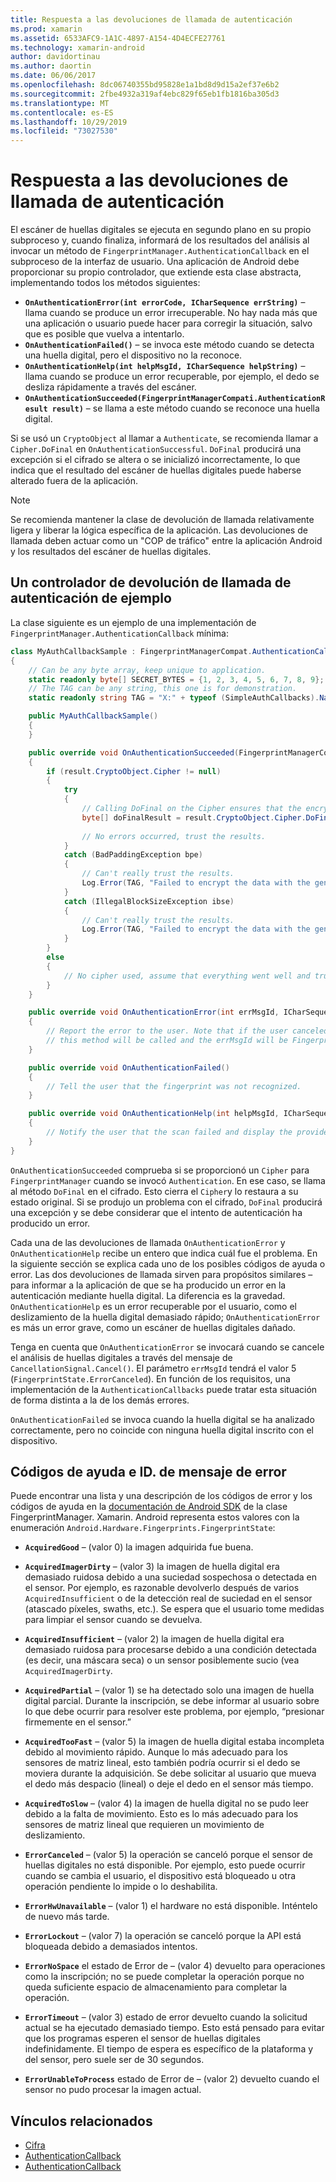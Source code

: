 ```yaml
---
title: Respuesta a las devoluciones de llamada de autenticación
ms.prod: xamarin
ms.assetid: 6533AFC9-1A1C-4897-A154-4D4ECFE27761
ms.technology: xamarin-android
author: davidortinau
ms.author: daortin
ms.date: 06/06/2017
ms.openlocfilehash: 8dc06740355bd95828e1a1bd8d9d15a2ef37e6b2
ms.sourcegitcommit: 2fbe4932a319af4ebc829f65eb1fb1816ba305d3
ms.translationtype: MT
ms.contentlocale: es-ES
ms.lasthandoff: 10/29/2019
ms.locfileid: "73027530"
---
```

# <a name="responding-to-authentication-callbacks"></a>Respuesta a las devoluciones de llamada de autenticación

El escáner de huellas digitales se ejecuta en segundo plano en su propio subproceso y, cuando finaliza, informará de los resultados del análisis al invocar un método de `FingerprintManager.AuthenticationCallback` en el subproceso de la interfaz de usuario. Una aplicación de Android debe proporcionar su propio controlador, que extiende esta clase abstracta, implementando todos los métodos siguientes:

- **`OnAuthenticationError(int errorCode, ICharSequence errString)`** &ndash; llama cuando se produce un error irrecuperable. No hay nada más que una aplicación o usuario puede hacer para corregir la situación, salvo que es posible que vuelva a intentarlo.
- **`OnAuthenticationFailed()`** &ndash; se invoca este método cuando se detecta una huella digital, pero el dispositivo no la reconoce.
- **`OnAuthenticationHelp(int helpMsgId, ICharSequence helpString)`** &ndash; llama cuando se produce un error recuperable, por ejemplo, el dedo se desliza rápidamente a través del escáner.
- **`OnAuthenticationSucceeded(FingerprintManagerCompati.AuthenticationResult result)`** &ndash; se llama a este método cuando se reconoce una huella digital.

Si se usó un `CryptoObject` al llamar a `Authenticate`, se recomienda llamar a `Cipher.DoFinal` en `OnAuthenticationSuccessful`.
`DoFinal` producirá una excepción si el cifrado se altera o se inicializó incorrectamente, lo que indica que el resultado del escáner de huellas digitales puede haberse alterado fuera de la aplicación.

> [!NOTE]
> Se recomienda mantener la clase de devolución de llamada relativamente ligera y liberar la lógica específica de la aplicación. Las devoluciones de llamada deben actuar como un "COP de tráfico" entre la aplicación Android y los resultados del escáner de huellas digitales.

## <a name="a-sample-authentication-callback-handler"></a>Un controlador de devolución de llamada de autenticación de ejemplo

La clase siguiente es un ejemplo de una implementación de `FingerprintManager.AuthenticationCallback` mínima: 

```csharp
class MyAuthCallbackSample : FingerprintManagerCompat.AuthenticationCallback
{
    // Can be any byte array, keep unique to application.
    static readonly byte[] SECRET_BYTES = {1, 2, 3, 4, 5, 6, 7, 8, 9};
    // The TAG can be any string, this one is for demonstration.
    static readonly string TAG = "X:" + typeof (SimpleAuthCallbacks).Name;

    public MyAuthCallbackSample()
    {
    }

    public override void OnAuthenticationSucceeded(FingerprintManagerCompat.AuthenticationResult result)
    {
        if (result.CryptoObject.Cipher != null) 
        {
            try
            {
                // Calling DoFinal on the Cipher ensures that the encryption worked.
                byte[] doFinalResult = result.CryptoObject.Cipher.DoFinal(SECRET_BYTES);
    
                // No errors occurred, trust the results.              
            }
            catch (BadPaddingException bpe)
            {
                // Can't really trust the results.
                Log.Error(TAG, "Failed to encrypt the data with the generated key." + bpe);
            }
            catch (IllegalBlockSizeException ibse)
            {
                // Can't really trust the results.
                Log.Error(TAG, "Failed to encrypt the data with the generated key." + ibse);
            }
        }
        else
        {
            // No cipher used, assume that everything went well and trust the results.
        }
    }

    public override void OnAuthenticationError(int errMsgId, ICharSequence errString)
    {
        // Report the error to the user. Note that if the user canceled the scan,
        // this method will be called and the errMsgId will be FingerprintState.ErrorCanceled.
    }

    public override void OnAuthenticationFailed()
    {
        // Tell the user that the fingerprint was not recognized.
    }

    public override void OnAuthenticationHelp(int helpMsgId, ICharSequence helpString)
    {
        // Notify the user that the scan failed and display the provided hint.
    }
}
```

`OnAuthenticationSucceeded` comprueba si se proporcionó un `Cipher` para `FingerprintManager` cuando se invocó `Authentication`. En ese caso, se llama al método `DoFinal` en el cifrado. Esto cierra el `Cipher`y lo restaura a su estado original. Si se produjo un problema con el cifrado, `DoFinal` producirá una excepción y se debe considerar que el intento de autenticación ha producido un error.

Cada una de las devoluciones de llamada `OnAuthenticationError` y `OnAuthenticationHelp` recibe un entero que indica cuál fue el problema. En la siguiente sección se explica cada uno de los posibles códigos de ayuda o error. Las dos devoluciones de llamada sirven para propósitos similares &ndash; para informar a la aplicación de que se ha producido un error en la autenticación mediante huella digital. La diferencia es la gravedad. `OnAuthenticationHelp` es un error recuperable por el usuario, como el deslizamiento de la huella digital demasiado rápido; `OnAuthenticationError` es más un error grave, como un escáner de huellas digitales dañado.

Tenga en cuenta que `OnAuthenticationError` se invocará cuando se cancele el análisis de huellas digitales a través del mensaje de `CancellationSignal.Cancel()`. El parámetro `errMsgId` tendrá el valor 5 (`FingerprintState.ErrorCanceled`). En función de los requisitos, una implementación de la `AuthenticationCallbacks` puede tratar esta situación de forma distinta a la de los demás errores. 

`OnAuthenticationFailed` se invoca cuando la huella digital se ha analizado correctamente, pero no coincide con ninguna huella digital inscrito con el dispositivo. 

## <a name="help-codes-and-error-message-ids"></a>Códigos de ayuda e ID. de mensaje de error 

Puede encontrar una lista y una descripción de los códigos de error y los códigos de ayuda en la [documentación de Android SDK](https://developer.android.com/reference/android/hardware/fingerprint/FingerprintManager.html#FINGERPRINT_ACQUIRED_GOOD) de la clase FingerprintManager. Xamarin. Android representa estos valores con la enumeración `Android.Hardware.Fingerprints.FingerprintState`:

- **`AcquiredGood`** &ndash; (valor 0) la imagen adquirida fue buena.

- **`AcquiredImagerDirty`** &ndash; (valor 3) la imagen de huella digital era demasiado ruidosa debido a una suciedad sospechosa o detectada en el sensor. Por ejemplo, es razonable devolverlo después de varios `AcquiredInsufficient` o de la detección real de suciedad en el sensor (atascado píxeles, swaths, etc.). Se espera que el usuario tome medidas para limpiar el sensor cuando se devuelva.

- **`AcquiredInsufficient`** &ndash; (valor 2) la imagen de huella digital era demasiado ruidosa para procesarse debido a una condición detectada (es decir, una máscara seca) o un sensor posiblemente sucio (vea `AcquiredImagerDirty`.

- **`AcquiredPartial`** &ndash; (valor 1) se ha detectado solo una imagen de huella digital parcial. Durante la inscripción, se debe informar al usuario sobre lo que debe ocurrir para resolver este problema, por ejemplo, &ldquo;presionar firmemente en el sensor.&rdquo;

- **`AcquiredTooFast`** &ndash; (valor 5) la imagen de huella digital estaba incompleta debido al movimiento rápido. Aunque lo más adecuado para los sensores de matriz lineal, esto también podría ocurrir si el dedo se moviera durante la adquisición. Se debe solicitar al usuario que mueva el dedo más despacio (lineal) o deje el dedo en el sensor más tiempo.

- **`AcquiredToSlow`** &ndash; (valor 4) la imagen de huella digital no se pudo leer debido a la falta de movimiento. Esto es lo más adecuado para los sensores de matriz lineal que requieren un movimiento de deslizamiento.

- **`ErrorCanceled`** &ndash; (valor 5) la operación se canceló porque el sensor de huellas digitales no está disponible. Por ejemplo, esto puede ocurrir cuando se cambia el usuario, el dispositivo está bloqueado u otra operación pendiente lo impide o lo deshabilita.

- **`ErrorHwUnavailable`** &ndash; (valor 1) el hardware no está disponible. Inténtelo de nuevo más tarde.

- **`ErrorLockout`** &ndash; (valor 7) la operación se canceló porque la API está bloqueada debido a demasiados intentos.

- **`ErrorNoSpace`** el estado de Error de &ndash; (valor 4) devuelto para operaciones como la inscripción; no se puede completar la operación porque no queda suficiente espacio de almacenamiento para completar la operación.

- **`ErrorTimeout`** &ndash; (valor 3) estado de error devuelto cuando la solicitud actual se ha ejecutado demasiado tiempo. Esto está pensado para evitar que los programas esperen el sensor de huellas digitales indefinidamente. El tiempo de espera es específico de la plataforma y del sensor, pero suele ser de 30 segundos.

- **`ErrorUnableToProcess`** estado de Error de &ndash; (valor 2) devuelto cuando el sensor no pudo procesar la imagen actual.

## <a name="related-links"></a>Vínculos relacionados

- [Cifra](https://docs.oracle.com/javase/7/docs/api/javax/crypto/Cipher.html)
- [AuthenticationCallback](https://developer.android.com/reference/android/hardware/fingerprint/FingerprintManager.AuthenticationCallback.html)
- [AuthenticationCallback](https://developer.android.com/reference/android/support/v4/hardware/fingerprint/FingerprintManagerCompat.AuthenticationCallback.html)
